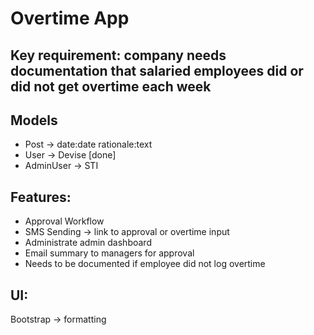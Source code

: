 # Overtime App

## Key requirement: company needs documentation that salaried employees did or did not get overtime each week

## Models
- Post -> date:date rationale:text
- User -> Devise [done]
- AdminUser -> STI

## Features:
- Approval Workflow
- SMS Sending -> link to approval or overtime input
- Administrate admin dashboard
- Email summary to managers for approval
- Needs to be documented if employee did not log overtime

## UI:
Bootstrap -> formatting